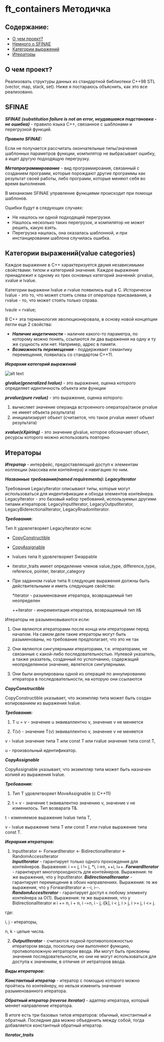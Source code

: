 # ft_containers Методичка

## Содержание:
* [О чем проект?](#what_project?)
* [Немного о SFINAE](#SFINAE)
* [Категории выражений](#value_categories)
* [Итераторы](#Iterators)

## О чем проект? <a name = "what_project?"></a>
Реализовать структуры данных из стандартной библиотеки C++98 STL (vector, map, stack, set). Ниже я постараюсь объяснить, как это все реализовано.

## SFINAE <a name = "SFINAE"></a>
***SFINAE (substitution failure is not an error, неудавшаяся подстановка - не ошибка)*** - правило языка C++, связанное с шаблонами и перегрузкой функций.

***Правило SFINAE:***

Если не получается рассчитать окончательные типы/значения шаблонных параметров функции, компилятор не выбрасывает ошибку, а ищет другую подходящую перегрузку.

***Метапрограммирование*** - вид програмиироания, связанный с созданием программ, которые порождают другие программы как результат своей работы, либо программ, которые меняют себя во время выполнения.

В механизме SFINAE управление функциями происходит при помощи шаблонов.

Ошибки будут в следующих случаях:
* Не нашлось ни одной подходящей перегрузки.
* Нашлось несколько таких перегрузок, и компилятор не может решить, какую взять.
* Перегрузка нашлась, она оказалась шаблонной, и при инстанцировании шаблона случилась ошибка.

## Категории выражений(value categories) <a name = "value_categories"></a>

Каждое выражение в C++ характеризуется двумя независимыми свойствами: типом и категорией значения. Каждое выражение принадлежит к одному из трех основных категорий значений: prvalue, xvalue и lvalue.

Категории выражени lvalue и rvalue появились ещё в C. Исторически lvalue - это то, что может стоять слева от оператора присваивания, а rvalue - то, что может стоять только справа.

lvaule = rvalue;

В C++ эта терминология эволюционировала, в основу новой концепции легли еще 2 свойства:

* ***Наличие индетичности*** - наличие какого-то параметра, по которому можно понять, ссылаются ли два выражения на одну и ту же сущность или нет. Например, адрес в памяти.
* ***Возможность перемещения*** - поддерживает семантику перемещения, появилась со стандартом C++11.

***Иерархия категорий выражений***

![alt text](https://habrastorage.org/r/w1560/webt/2r/ut/w5/2rutw544jnidqrhi4cgwnc848xg.png)

***glvalue(generalized lvalue)*** - это выражение, оценка которого определяет идентичность объекта или функции

***prvalue(pure rvalue)*** - это выражение, оценка которого:
  1) вычисляет значение операнда встроенного оператора(такое prvalue не имеет объекта результата)
  2) инициализирует объект (считается, что такое prvalue имеет объект результата)

***xvalue(eXpiring)*** - это значение glvalue, которое обозначает объект, ресурсы которого можно использовать повторно

## Итераторы  <a name = "Iterators"></a>
***Итератор*** - интерфейс, предоставляющий доступ к элементам коллекции (массива или контейнера) и навигацию по ним.

***Названные требования(named requirements): LegacyIterator***

Требования LegacyIterator описывают типы, которые могут использоваться для индентификации и обхода элементов контейнера.
LegacyIterator - это базовый набор требований, используемых другими типами итераторов: LegacyInputIterator, LegacyOutputIterator, LegacyBiderectionalIterator, LegacyRnadomIterator.

***Требования:***

Тип It удовлетворяет LegacyIterator если:
* [CopyConstructible](#CopyConstructible)
* [CopyAssignable](#CopyAssignable)
* lvalues типа It удовлетворяет Swappable
* iterator_traits<It> имеет определение членов value_type, difference_type, reference, pointer, iterator_category
* При заданном rvalue типа It следуюцие выражения должны быть действительными и иметь следующие свойства:
  
  *iterator - разыменование итератора, возвращаемый тип неопределен
  
  ++iterator - инкрементация итератора, возвращаемый тип it&
  
Итераторы не разыменовываются если:
  
  1) Они являются итераторами после конца или итераторами перед началом. На самом деле такие итераторы могут быть разыменованы, но требование предполагает, что это не так
  
  2) Они являются сингулярными итераторами, т.е. итераторами, не связанные с какой-либо последовательностью. Нулевой указатель, а также указатель, созданный по усполчанию, содержащий неопределенное значение, являтются сингулярными.
  
  3) Они были аннулированы одной из операций по аннулированию итератора в последовательности, на которую они ссылаются

***CopyConstructible<a name = "CopyConstructible"></a>***
  
CopyConstructible указывает, что экземпляр типа может быть создан копированием из выражения lvalue.

***Требования:***
  
  1) T u = v - значение u эквиваллентно v, значение v не меняется
  
  2) T(v) - значение T(v) эквиваллентно v, значение v не меняется
  
v - lvalue значение типа T или const T или rvalue значение типа const T,

u - произвольный идентификатор.
  
***CopyAssignable<a name = "CopyAssignable"></a>***

CopyAssignable указывает, что экземпляр типа может быть назначен копией из выражения lvalue.

***Требования:***
  
  1) Тип T удовлетворяет MoveAssignable (с C++11)
  
  2) t = v - значение t эквивалентно значению v, значение v не изменилось. Тип возварата T&.
 
t - изменяемое выражение lvalue типа T,

v - lvalue выражение типа T или const T или rvalue выражение типа const T.
  
***Иерархия итераторов:***
1) InputIterator <- ForwardIterator <- BidirectionalIterator <- RandomAccessIterator   
***InputIterator*** - гарантирует только одного прохождения для контейнеров. Выражения: i == j, i != j, *i, i->n, ++i, i++.
***ForwardIterator*** - гарантирует многопроходность для контейнеров. Выражения: те же выражения, что у InputIterator.
***BidirectionalIteraator*** - гарантирует перемещение в обоих направлениях. Выражения: те же выражения, что у ForwardIterator и  --i, i--.\
***RandomAccesIterator*** - гарантирует доступ к любому элементу контейнера за O(1). Выражения: те же выражения, что у BidirectionalIterator и i += n, i + n, 
i -=n, i - j, i[k], i < j, i > j, i >= j, i <= j.

где:

  i, j - итераторы,

  n, k - целые числа.
 
2) ***OutputIterator*** - считаются подной противоположностью итератором ввода, поскольку они выполняют функцию, противоположную иетратором ввода. Им могут быть присвоены значения последовательности, но они не могут использоваться для доступа к значениям, в отличие от иетраторов ввода. 

***Виды итераторов:***

***Константный итератор*** - итератор с помощью которого можно пройтись по контейнеру, но нельзя изменить значение разыменованного итератора.

***Обратный итератор (reverse iterator)*** - адаптер итератора, который меняет направление итератора.

В итоге есть три базовых типов итераторов: обычный, константный и обратный. Последние два можно объеденить между собой, тогда добавляется константный обратный итератор.

***Iterator_traits***


